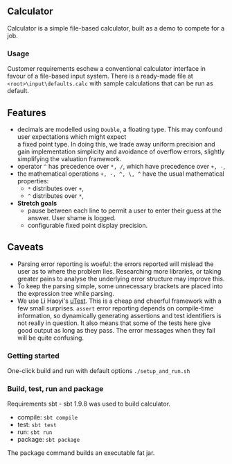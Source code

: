 ## Calculator
Calculator is a simple file-based calculator, built as a demo to compete for a job.

### Usage
Customer requirements eschew a conventional calculator interface in favour of a file-based input system.  There is a
ready-made file at `<root>\input\defaults.calc` with sample calculations that can be run as default.

## Features
 - decimals are modelled using `Double`, a floating type.  This may confound user expectations which might expect  
   a fixed point type.  In doing this, we trade away uniform precision and gain implementation simplicity and 
   avoidance of overflow errors, slightly simplifying the valuation framework. 
 - operator `^` has precedence over `*, /`, which have precedence over `+, -`,
 - the mathematical operations `+, -, ^, \, ^` have the usual mathematical properties:
   - `*` distributes over `+`,
   - `^` distributes over `*`,
 - **Stretch goals** 
   - pause between each line to permit a user to enter their guess at the answer.  User shame is logged.
   - configurable fixed point display precision.

## Caveats
 - Parsing error reporting is woeful: the errors reported will mislead the user as to where the problem lies.
   Researching more libraries, or taking greater pains to analyse the underlying error structure may improve this.
 - To keep the parsing simple, some unnecessary brackets are placed into the expression tree while parsing.
 - We use Li Haoyi's [uTest](https://github.com/com-lihaoyi/utest).  This is a cheap and cheerful framework with a few 
   small surprises.  `assert` error reporting depends on compile-time information, so dynamically generating assertions 
   and test identifiers is not really in question.  It also means that some of the tests here give good output as long 
   as they pass.  The error messages when they fail will be quite confusing.

### Getting started
One-click build and run with default options `./setup_and_run.sh`

### Build, test, run and package
Requirements sbt - sbt 1.9.8 was used to build calculator.

 - compile: `sbt compile`
 - test: `sbt test`
 - run: `sbt run`
 - package: `sbt package`

The package command builds an executable fat jar.
